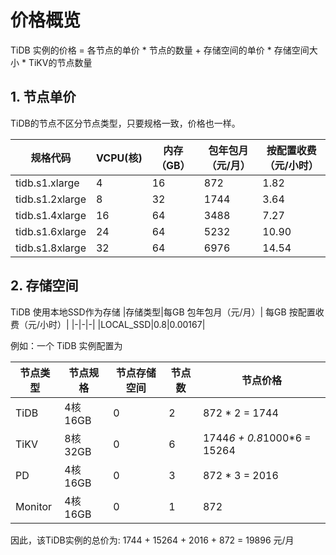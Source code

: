 # 价格概览
TiDB 实例的价格 = 各节点的单价 * 节点的数量 + 存储空间的单价 * 存储空间大小 * TiKV的节点数量

## 1. 节点单价
TiDB的节点不区分节点类型，只要规格一致，价格也一样。

|规格代码|VCPU(核)|内存（GB）|包年包月（元/月）|按配置收费（元/小时）|
|-|-|-|-|-|
|tidb.s1.xlarge|4|16|872|1.82|
|tidb.s1.2xlarge|8|32|1744|3.64|
|tidb.s1.4xlarge|16|64|3488|7.27|
|tidb.s1.6xlarge|24|64|5232|10.90|
|tidb.s1.8xlarge|32|64|6976|14.54|

## 2. 存储空间
TiDB 使用本地SSD作为存储
|存储类型|每GB 包年包月（元/月）| 每GB 按配置收费（元/小时）|
|-|-|-|
|LOCAL_SSD|0.8|0.00167|


例如：一个 TiDB 实例配置为

|节点类型|节点规格|节点存储空间|节点数|节点价格|
|-|-|-|-|-|
|TiDB|4核16GB|0|2| 872 * 2 = 1744|
|TiKV|8核32GB|0|6| 1744*6 + 0.8*1000*6 = 15264|
|PD|4核16GB|0|3| 872 * 3 = 2016|
|Monitor|4核16GB|0|1| 872|

因此，该TiDB实例的总价为: 1744 + 15264 + 2016 + 872 =  19896 元/月
